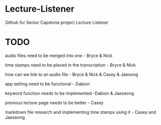 # Lecture-Listener
Github for Senior Capstone project Lecture Listener

# TODO
audio files need to be merged into one - Bryce & Nick

time stamps need to be placed in the transcription - Bryce & Nick

how can we link to an audio file - Bryce & Nick & Casey & Jaesong

app setting need to be functional - Dabion

keyword function needs to be implemented -Dabion & Jaeseong

previous lecture page needs to be better -  Casey

markdown file research and implementing time stamps using it - Casey and Jaeseong
